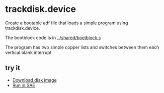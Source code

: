 trackdisk.device
================

Create a bootable adf file that loads a simple program using trackdisk.device.

The bootblock code is in [../shared/bootblock.s](../shared/bootblock.s)


The program has two simple copper lists and switches between them each vertical blank interrupt

try it
------
  * [Download disk image](bin/test.adf?raw=true)
  * <a href="http://alpine9000.github.io/ScriptedAmigaEmulator/#amiga_examples/test.adf" target="_blank">Run in SAE</a>
